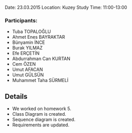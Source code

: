 Date: 23.03.2015
Location: Kuzey Study
Time: 11:00-13:00

### **Participants:** ###

  * Tuba TOPALOĞLU
  * Ahmet Enes BAYRAKTAR
  * Bünyamin İNCE
  * Burak YILMAZ
  * Efe ERÇETİN
  * Abdurrahman Can KURTAN
  * Cem ÖZEN
  * Umut AFACAN
  * Umut GÜLSÜN
  * Muhammet Taha SÜRMELİ

## Details ##
  * We worked on homework 5.
  * Class Diagram is created.
  * Sequence diagram is created.
  * Requirements are updated.
